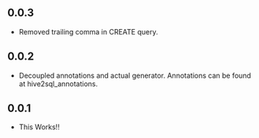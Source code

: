 ## 0.0.3

- Removed trailing comma in CREATE query.

## 0.0.2

- Decoupled annotations and actual generator. Annotations can be found at hive2sql_annotations.

## 0.0.1

- This Works!!
